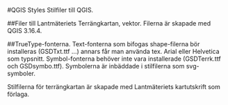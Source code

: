 ﻿#QGIS Styles
Stilfiler till QGIS.

##Filer till Lantmäteriets Terrängkartan, vektor.
Filerna är skapade med QGIS 3.16.4.

##TrueType-fonterna. 
Text-fonterna som bifogas shape-filerna bör installeras (GSDTxt.ttf ...) annars får man använda tex. Arial eller Helvetica som typsnitt.
Symbol-fonterna behöver inte vara installerade (GSDTerrk.ttf och GSDsymbo.ttf). Symbolerna är inbäddade i stilfilerna som svg-symboler.

Stilfilerna för terrängkartan är skapade med Lantmäteriets kartutskrift som förlaga.
